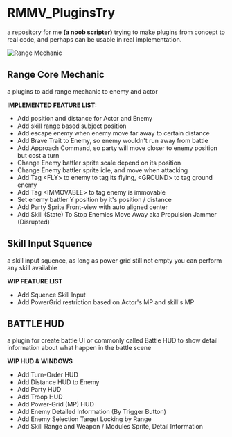 # RMMV_PluginsTry
a repository for me **(a noob scripter)** trying to make plugins from concept to real code, and perhaps can be usable in real implementation.

![Range Mechanic](https://user-images.githubusercontent.com/87144416/125829797-7736b21c-9fc6-4fb2-9200-48d79a8d239f.jpg "Battle Range Core Mechanic RMMV")

## Range Core Mechanic
a plugins to add range mechanic to enemy and actor

**IMPLEMENTED FEATURE LIST:**
- Add position and distance for Actor and Enemy
- Add skill range based subject position
- Add escape enemy when enemy move far away to certain distance
- Add Brave Trait to Enemy, so enemy wouldn't run away from battle
- Add Approach Command, so party will move closer to enemy position but cost a turn
- Change Enemy battler sprite scale depend on its position
- Change Enemy battler sprite idle, and move when attacking
- Add Tag &lt;FLY&gt; to enemy to tag its flying, &lt;GROUND&gt; to tag ground enemy
- Add Tag &lt;IMMOVABLE&gt; to tag enemy is immovable
- Set enemy battler Y position by it's position / distance
- Add Party Sprite Front-view with auto aligned center
- Add Skill (State) To Stop Enemies Move Away aka Propulsion Jammer (Disrupted)

## Skill Input Squence
a skill input squence, as long as power grid still not empty you can perform any skill available

**WIP FEATURE LIST**
- Add Squence Skill Input
- Add PowerGrid restriction based on Actor's MP and skill's MP

## BATTLE HUD
a plugin for create battle UI or commonly called Battle HUD to show detail information about what happen in the battle scene

**WIP HUD & WINDOWS**
- Add Turn-Order HUD
- Add Distance HUD to Enemy
- Add Party HUD
- Add Troop HUD
- Add Power-Grid (MP) HUD
- Add Enemy Detailed Information (By Trigger Button)
- Add Enemy Selection Target Locking by Range
- Add Skill Range and Weapon / Modules Sprite, Detail Information

